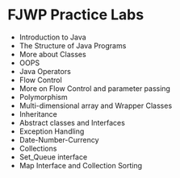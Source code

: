 # FJWP Practice Labs

- Introduction to Java
- The Structure of Java Programs
- More about Classes
- OOPS
- Java Operators
- Flow Control
- More on Flow Control and parameter passing
- Polymorphism
- Multi-dimensional array and Wrapper Classes
- Inheritance
- Abstract classes and Interfaces
- Exception Handling
- Date-Number-Currency
- Collections
- Set_Queue interface
- Map Interface and Collection Sorting
